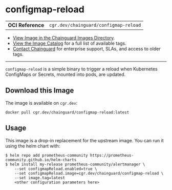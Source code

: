 <!--monopod:start-->
# configmap-reload
| | |
| - | - |
| **OCI Reference** | `cgr.dev/chainguard/configmap-reload` |


* [View Image in the Chainguard Images Directory](https://images.chainguard.dev/directory/image/configmap-reload/overview).
* [View the Image Catalog](https://console.chainguard.dev/images/catalog) for a full list of available tags.
* [Contact Chainguard](https://www.chainguard.dev/chainguard-images) for enterprise support, SLAs, and access to older tags.

---
<!--monopod:end-->

<!--overview:start-->
`configmap-reload` is a simple binary to trigger a reload when Kubernetes ConfigMaps or Secrets, mounted into pods, are updated.
<!--overview:end-->

<!--getting:start-->
## Download this Image
The image is available on `cgr.dev`:

```
docker pull cgr.dev/chainguard/configmap-reload:latest
```
<!--getting:end-->

<!--body:start-->
## Usage

This image is a drop-in replacement for the upstream image.
You can run it using the helm chart with:

```shell
$ helm repo add prometheus-community https://prometheus-community.github.io/helm-charts
$ helm install my-release prometheus-community/alertmanager \
    --set configmapReload.enabled=true \
    --set configmapReload.image=cgr.dev/chainguard/configmap-reload \
    --set image.tag=latest
    <other configuration parameters here>
```
<!--body:end-->
